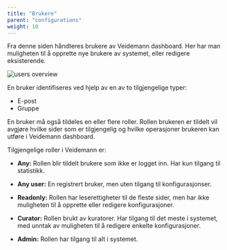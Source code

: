 ```yaml
---
title: "Brukere"
parent: "configurations"
weight: 10
---
```


Fra denne siden håndteres brukere av Veidemann dashboard. Her har man muligheten til å opprette nye brukere av systemet, 
eller redigere eksisterende.

![users overview](/img/users/veidemann_dashboard_users_overview.png)

En bruker identifiseres ved hjelp av en av to  tilgjengelige typer:  

- E-post  
- Gruppe

En bruker må også tildeles en eller flere roller. Rollen brukeren er tildelt vil avgjøre hvilke sider som er tilgjengelig
 og hvilke operasjoner brukeren kan utføre i Veidemann dashboard.  
 
 Tilgjengelige roller i Veidemann er:  

- **Any:** Rollen blir tildelt brukere som ikke er logget inn. Har kun tilgang til  
           statistikk. 

- **Any user:**   En registrert bruker, men uten tilgang til konfigurasjonser.

- **Readonly:** Rollen har leserettigheter til de fleste sider, men har ikke muligheten til å opprette eller redigere konfigurasjoner.

- **Curator:**  Rollen brukt av kuratorer. Har tilgang til det meste i systemet, med unntak av
                muligheten til å redigere  enkelte konfigurasjoner.

- **Admin:**  Rollen har tilgang til alt i systemet.



 